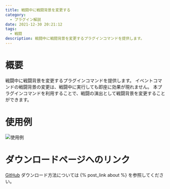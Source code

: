 ```yaml
---
title: 戦闘中に戦闘背景を変更する
category:
  - プラグイン解説
date: 2021-12-30 20:21:12
tags:
  - 戦闘
description: 戦闘中に戦闘背景を変更するプラグインコマンドを提供します。
---
```


# 概要

戦闘中に戦闘背景を変更するプラグインコマンドを提供します。
イベントコマンドの戦闘背景の変更は、戦闘中に実行しても即座に効果が現れません。
本プラグインコマンドを利用することで、戦闘の演出として戦闘背景を変更することができます。

# 使用例

![使用例](change-battleback.png "使用例")

# ダウンロードページへのリンク

[GitHub](https://github.com/elleonard/DarkPlasma-MZ-Plugins/blob/release/DarkPlasma_ChangeBattlebackInBattle.js)
ダウンロード方法については {% post_link about %} を参照してください。
